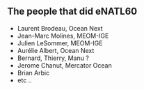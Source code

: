 ## The people that did eNATL60

 - Laurent Brodeau, Ocean Next
 - Jean-Marc Molines, MEOM-IGE
 - Julien LeSommer, MEOM-IGE
 - Aurélie Albert, Ocean Next
 - Bernard, Thierry, Manu ?
 - Jerome Chanut, Mercator Ocean
 - Brian Arbic
 - etc ..
